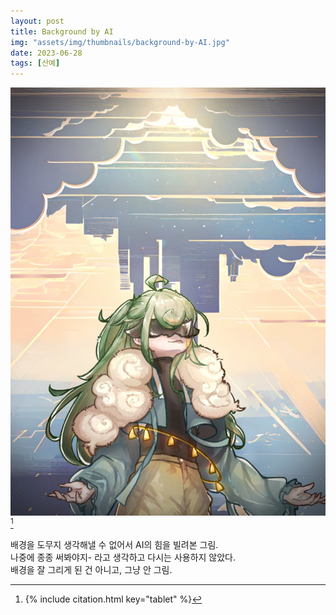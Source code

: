 ```yaml
---
layout: post
title: Background by AI
img: "assets/img/thumbnails/background-by-AI.jpg"
date: 2023-06-28
tags: [산예]
---
```


![](/assets/img/portfolio/background-by-AI.jpg)[^1]

배경을 도무지 생각해낼 수 없어서 AI의 힘을 빌려본 그림. <br/>
나중에 종종 써봐야지- 라고 생각하고 다시는 사용하지 않았다. <br/>
배경을 잘 그리게 된 건 아니고, 그냥 안 그림.

[^1]: {% include citation.html key="tablet" %}
